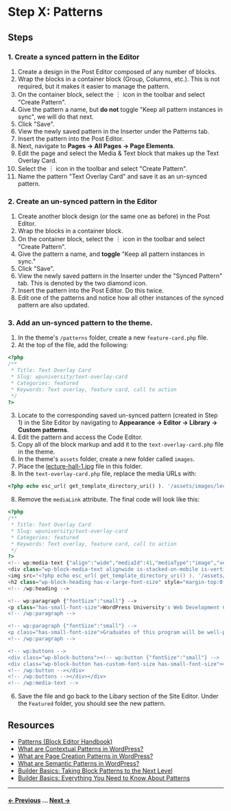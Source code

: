 # Step X: Patterns

## Steps

### 1. Create a synced pattern in the Editor

1. Create a design in the Post Editor composed of any number of blocks.
2. Wrap the blocks in a container block (Group, Columns, etc.). This is not required, but it makes it easier to manage the pattern.
3. On the container block, select the ︙ icon in the toolbar and select "Create Pattern".
4. Give the pattern a name, but **do not** toggle "Keep all pattern instances in sync", we will do that next.
5. Click "Save".
6. View the newly saved pattern in the Inserter under the Patterns tab.
7. Insert the pattern into the Post Editor.
8. Next, navigate to **Pages → All Pages → Page Elements**.
9. Edit the page and select the Media & Text block that makes up the Text Overlay Card. 
10. Select the ︙ icon in the toolbar and select "Create Pattern".
11. Name the pattern "Text Overlay Card" and save it as an un-synced pattern.

### 2. Create an un-synced pattern in the Editor

1. Create another block design (or the same one as before) in the Post Editor.
2. Wrap the blocks in a container block.
3. On the container block, select the ︙ icon in the toolbar and select "Create Pattern".
4. Give the pattern a name, and **toggle** "Keep all pattern instances in sync."
5. Click "Save".
6. View the newly saved pattern in the Inserter under the "Synced Pattern" tab. This is denoted by the two diamond icon.
7. Insert the pattern into the Post Editor. Do this twice.
8. Edit one of the patterns and notice how all other instances of the synced pattern are also updated.

### 3. Add an un-synced pattern to the theme.

1. In the theme's `/patterns` folder, create a new `feature-card.php` file.
2. At the top of the file, add the following: 
```php
<?php
/**
 * Title: Text Overlay Card
 * Slug: wpuniversity/text-overlay-card
 * Categories: featured
 * Keywords: Text overlay, feature card, call to action
 */
?>
```
3. Locate to the corresponding saved un-synced pattern (created in Step 1) in the Site Editor by navigating to **Appearance → Editor → Library → Custom patterns**. 
4. Edit the pattern and access the Code Editor. 
5. Copy all of the block markup and add it to the `text-overlay-card.php` file in the theme.
5. In the theme's `assets` folder, create a new folder called `images`.
6. Place the [lecture-hall-1.jpg](/assets/photos/lecture-hall-1.jpg) file in this folder. 
7. In the `text-overlay-card.php` file, replace the media URLs with:

```php
<?php echo esc_url( get_template_directory_uri() ). '/assets/images/lecture-hall-1.jpg';?>
```
8. Remove the `mediaLink` attribute. The final code will look like this:

```php
<?php
/**
 * Title: Text Overlay Card
 * Slug: wpuniversity/text-overlay-card
 * Categories: featured
 * Keywords: Text overlay, feature card, call to action
 */
?>
<!-- wp:media-text {"align":"wide","mediaId":41,"mediaType":"image","verticalAlignment":"center","imageFill":true,"style":{"spacing":{"margin":{"top":"var:preset|spacing|50","bottom":"var:preset|spacing|50"}}},"className":"is-style-text-overlay"} -->
<div class="wp-block-media-text alignwide is-stacked-on-mobile is-vertically-aligned-center is-image-fill is-style-text-overlay" style="margin-top:var(--wp--preset--spacing--50);margin-bottom:var(--wp--preset--spacing--50)"><figure class="wp-block-media-text__media" style="background-image:url(<?php echo esc_url( get_template_directory_uri() ). '/assets/images/lecture-hall-1.jpg';?>);background-position:50% 50%">
<img src="<?php echo esc_url( get_template_directory_uri() ). '/assets/images/lecture-hall-1.jpg';?>" alt="" class="wp-image-41 size-full"/></figure><div class="wp-block-media-text__content"><!-- wp:heading {"style":{"spacing":{"margin":{"top":"0","bottom":"0"}}},"fontSize":"x-large"} -->
<h2 class="wp-block-heading has-x-large-font-size" style="margin-top:0;margin-bottom:0">Web Development Certificate Program</h2>
<!-- /wp:heading -->

<!-- wp:paragraph {"fontSize":"small"} -->
<p class="has-small-font-size">WordPress University's Web Development Certificate Program equips students with the skills and knowledge needed to become proficient in designing and building websites using WordPress. Through a comprehensive curriculum, students will learn essential programming languages, explore advanced WordPress functionalities, and gain hands-on experience in creating dynamic and visually appealing websites. </p>
<!-- /wp:paragraph -->

<!-- wp:paragraph {"fontSize":"small"} -->
<p class="has-small-font-size">Graduates of this program will be well-prepared for careers as professional web developers or freelancers in the ever-growing field of web development.</p>
<!-- /wp:paragraph -->

<!-- wp:buttons -->
<div class="wp-block-buttons"><!-- wp:button {"fontSize":"small"} -->
<div class="wp-block-button has-custom-font-size has-small-font-size"><a class="wp-block-button__link wp-element-button">Apply now</a></div>
<!-- /wp:button --></div>
<!-- /wp:buttons --></div></div>
<!-- /wp:media-text -->
```

6. Save the file and go back to the Libary section of the Site Editor. Under the `Featured` folder, you should see the new pattern.

## Resources
- [Patterns (Block Editor Handbook)](https://developer.wordpress.org/block-editor/reference-guides/block-api/block-patterns/)
- [What are Contextual Patterns in WordPress?](https://wpengine.com/builders/wordpress-contextual-patterns/)
- [What are Page Creation Patterns in WordPress?](https://wpengine.com/builders/page-creation-patterns/)
- [What are Semantic Patterns in WordPress?](https://wpengine.com/builders/semantic-patterns/)
- [Builder Basics: Taking Block Patterns to the Next Level](https://wordpress.tv/2022/06/13/nick-diego-builder-basics-everything-you-need-to-know-about-patterns/)
- [Builder Basics: Everything You Need to Know About Patterns](https://wordpress.tv/2022/06/13/nick-diego-builder-basics-everything-you-need-to-know-about-patterns/)

---
#### [← Previous](/steps/step-1/readme.md) ... [Next →](/steps/step-3/readme.md)